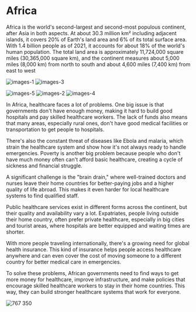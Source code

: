 # Africa

Africa is the world's second-largest and second-most populous continent, after Asia in both aspects. At about 30.3 million km² including adjacent islands, it covers 20% of Earth's land area and 6% of its total surface area. With 1.4 billion people as of 2021, it accounts for about 18% of the world's human population. The total land area is approximately 11,724,000 square miles (30,365,000 square km), and the continent measures about 5,000 miles (8,000 km) from north to south and about 4,600 miles (7,400 km) from east to west 


![images-1](https://github.com/Chinonye1/Africa-Healthcare/assets/61957177/2bcbaae0-0fd1-4168-a0aa-0ce3b009bbc8)
![images-3](https://github.com/Chinonye1/Africa-Healthcare/assets/61957177/0f274f5e-46f3-4fa9-b505-c1d4a8d38093)







![images-5](https://github.com/Chinonye1/Africa-Healthcare/assets/61957177/6dd8dadc-5b25-4cf2-bdd9-ba2605a1a909)
![images-2](https://github.com/Chinonye1/Africa-Healthcare/assets/61957177/b9f8f45a-dce6-4d58-884c-03893aa16d2d)
![images-4](https://github.com/Chinonye1/Africa-Healthcare/assets/61957177/225d1e53-e4b7-4fd4-9f12-6c65b11cabd8)

In Africa, healthcare faces a lot of problems. One big issue is that governments don't have enough money, making it hard to build good hospitals and pay skilled healthcare workers. The lack of funds also means that many areas, especially rural ones, don't have good medical facilities or transportation to get people to hospitals.

There's also the constant threat of diseases like Ebola and malaria, which strain the healthcare system and show how it's not always ready to handle emergencies. Poverty is another big problem because people who don't have much money often can't afford basic healthcare, creating a cycle of sickness and financial struggle.

A significant challenge is the "brain drain," where well-trained doctors and nurses leave their home countries for better-paying jobs and a higher quality of life abroad. This makes it even harder for local healthcare systems to find qualified staff.

Public healthcare services exist in different forms across the continent, but their quality and availability vary a lot. Expatriates, people living outside their home country, often prefer private healthcare, especially in big cities and tourist areas, where hospitals are better equipped and waiting times are shorter.

With more people traveling internationally, there's a growing need for global health insurance. This kind of insurance helps people access healthcare anywhere and can even cover the cost of moving someone to a different country for better medical care in emergencies.

To solve these problems, African governments need to find ways to get more money for healthcare, improve infrastructure, and make policies that encourage skilled healthcare workers to stay in their home countries. This way, they can build stronger healthcare systems that work for everyone.

![767 350](https://github.com/Chinonye1/Africa-Healthcare/assets/61957177/bd57e253-6b98-47a6-add9-9dc85e53c208)




